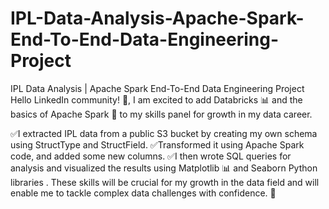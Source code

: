 # IPL-Data-Analysis-Apache-Spark-End-To-End-Data-Engineering-Project
IPL Data Analysis | Apache Spark End-To-End Data Engineering Project
Hello LinkedIn community! 👋,
I am excited to add Databricks 📊 and the basics of Apache Spark 🚀 to my skills panel for growth in my data career. 

✅I extracted IPL data from a public S3 bucket by creating my own schema using StructType and StructField.
✅Transformed it using Apache Spark code, and added some new columns. 
✅I then wrote SQL queries for analysis and visualized the results using Matplotlib 📊 and Seaborn Python libraries .
These skills will be crucial for my growth in the data field and will enable me to tackle complex data challenges with confidence. 💪
